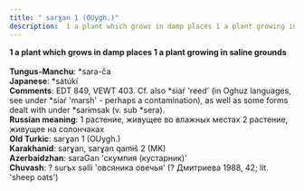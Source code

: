```yaml
---
title: " sarɣan 1 (OUygh.)"
description:  1 a plant which grows in damp places 1 a plant growing in saline grounds
---
```

<strong> 1 a plant which grows in damp places 1 a plant growing in saline grounds</strong><br><br>
<strong>Tungus-Manchu</strong>:  *sara-ča<br>
<strong>Japanese</strong>:  *sátúkí<br>
<strong>Comments</strong>:  EDT 849, VEWT 403. Cf. also *siaŕ 'reed' (in Oghuz languages, see under *siaŕ 'marsh' - perhaps a contamination), as well as some forms dealt with under *sarɨmsak (v. sub *sera).<br>
<strong>Russian meaning</strong>:  1 растение, живущее во влажных местах 2 растение, живущее на солончаках<br>
<strong>Old Turkic</strong>:  sarɣan 1 (OUygh.)<br>
<strong>Karakhanid</strong>:  sarɣan, sarɣan qamɨš 2 (MK)<br>
<strong>Azerbaidzhan</strong>:  saraGan 'скумпия (кустарник)'<br>
<strong>Chuvash</strong>:  ? surъx sǝlli 'овсяника овечья' (? Дмитриева 1988, 42; lit. 'sheep oats')<br>


